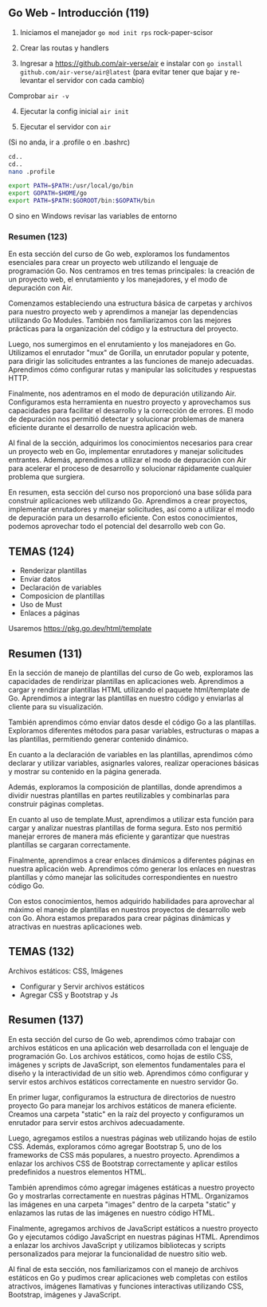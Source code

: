 ## Go Web - Introducción (119)

1. Iniciamos el manejador
   `go mod init rps`
   rock-paper-scisor

2. Crear las routas y handlers

3. Ingresar a https://github.com/air-verse/air e instalar con
   `go install github.com/air-verse/air@latest`
   (para evitar tener que bajar y re-levantar el servidor con cada cambio)

Comprobar
`air -v`

4. Ejecutar la config inicial
   `air init`

5. Ejecutar el servidor con
   `air`

(Si no anda, ir a .profile o en .bashrc)

```bash
cd..
cd..
nano .profile
```

```bash
export PATH=$PATH:/usr/local/go/bin
export GOPATH=$HOME/go
export PATH=$PATH:$GOROOT/bin:$GOPATH/bin
```

O sino en Windows revisar las variables de entorno

### Resumen (123)

En esta sección del curso de Go web, exploramos los fundamentos esenciales para crear un proyecto web utilizando el lenguaje de programación Go. Nos centramos en tres temas principales: la creación de un proyecto web, el enrutamiento y los manejadores, y el modo de depuración con Air.

Comenzamos estableciendo una estructura básica de carpetas y archivos para nuestro proyecto web y aprendimos a manejar las dependencias utilizando Go Modules. También nos familiarizamos con las mejores prácticas para la organización del código y la estructura del proyecto.

Luego, nos sumergimos en el enrutamiento y los manejadores en Go. Utilizamos el enrutador "mux" de Gorilla, un enrutador popular y potente, para dirigir las solicitudes entrantes a las funciones de manejo adecuadas. Aprendimos cómo configurar rutas y manipular las solicitudes y respuestas HTTP.

Finalmente, nos adentramos en el modo de depuración utilizando Air. Configuramos esta herramienta en nuestro proyecto y aprovechamos sus capacidades para facilitar el desarrollo y la corrección de errores. El modo de depuración nos permitió detectar y solucionar problemas de manera eficiente durante el desarrollo de nuestra aplicación web.

Al final de la sección, adquirimos los conocimientos necesarios para crear un proyecto web en Go, implementar enrutadores y manejar solicitudes entrantes. Además, aprendimos a utilizar el modo de depuración con Air para acelerar el proceso de desarrollo y solucionar rápidamente cualquier problema que surgiera.

En resumen, esta sección del curso nos proporcionó una base sólida para construir aplicaciones web utilizando Go. Aprendimos a crear proyectos, implementar enrutadores y manejar solicitudes, así como a utilizar el modo de depuración para un desarrollo eficiente. Con estos conocimientos, podemos aprovechar todo el potencial del desarrollo web con Go.

## TEMAS (124)

- Renderizar plantillas
- Enviar datos
- Declaración de variables
- Composicion de plantillas
- Uso de Must
- Enlaces a páginas

Usaremos https://pkg.go.dev/html/template

## Resumen (131)

En la sección de manejo de plantillas del curso de Go web, exploramos las capacidades de rendirizar plantillas en aplicaciones web. Aprendimos a cargar y rendirizar plantillas HTML utilizando el paquete html/template de Go. Aprendimos a integrar las plantillas en nuestro código y enviarlas al cliente para su visualización.

También aprendimos cómo enviar datos desde el código Go a las plantillas. Exploramos diferentes métodos para pasar variables, estructuras o mapas a las plantillas, permitiendo generar contenido dinámico.

En cuanto a la declaración de variables en las plantillas, aprendimos cómo declarar y utilizar variables, asignarles valores, realizar operaciones básicas y mostrar su contenido en la página generada.

Además, exploramos la composición de plantillas, donde aprendimos a dividir nuestras plantillas en partes reutilizables y combinarlas para construir páginas completas.

En cuanto al uso de template.Must, aprendimos a utilizar esta función para cargar y analizar nuestras plantillas de forma segura. Esto nos permitió manejar errores de manera más eficiente y garantizar que nuestras plantillas se cargaran correctamente.

Finalmente, aprendimos a crear enlaces dinámicos a diferentes páginas en nuestra aplicación web. Aprendimos cómo generar los enlaces en nuestras plantillas y cómo manejar las solicitudes correspondientes en nuestro código Go.

Con estos conocimientos, hemos adquirido habilidades para aprovechar al máximo el manejo de plantillas en nuestros proyectos de desarrollo web con Go. Ahora estamos preparados para crear páginas dinámicas y atractivas en nuestras aplicaciones web.

## TEMAS (132)

Archivos estáticos: CSS, Imágenes

- Configurar y Servir archivos estáticos
- Agregar CSS y Bootstrap y Js

## Resumen (137)

En esta sección del curso de Go web, aprendimos cómo trabajar con archivos estáticos en una aplicación web desarrollada con el lenguaje de programación Go. Los archivos estáticos, como hojas de estilo CSS, imágenes y scripts de JavaScript, son elementos fundamentales para el diseño y la interactividad de un sitio web. Aprendimos cómo configurar y servir estos archivos estáticos correctamente en nuestro servidor Go.

En primer lugar, configuramos la estructura de directorios de nuestro proyecto Go para manejar los archivos estáticos de manera eficiente. Creamos una carpeta "static" en la raíz del proyecto y configuramos un enrutador para servir estos archivos adecuadamente.

Luego, agregamos estilos a nuestras páginas web utilizando hojas de estilo CSS. Además, exploramos cómo agregar Bootstrap 5, uno de los frameworks de CSS más populares, a nuestro proyecto. Aprendimos a enlazar los archivos CSS de Bootstrap correctamente y aplicar estilos predefinidos a nuestros elementos HTML.

También aprendimos cómo agregar imágenes estáticas a nuestro proyecto Go y mostrarlas correctamente en nuestras páginas HTML. Organizamos las imágenes en una carpeta "images" dentro de la carpeta "static" y enlazamos las rutas de las imágenes en nuestro código HTML.

Finalmente, agregamos archivos de JavaScript estáticos a nuestro proyecto Go y ejecutamos código JavaScript en nuestras páginas HTML. Aprendimos a enlazar los archivos JavaScript y utilizamos bibliotecas y scripts personalizados para mejorar la funcionalidad de nuestro sitio web.

Al final de esta sección, nos familiarizamos con el manejo de archivos estáticos en Go y pudimos crear aplicaciones web completas con estilos atractivos, imágenes llamativas y funciones interactivas utilizando CSS, Bootstrap, imágenes y JavaScript.
